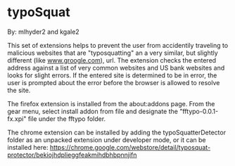 # typoSquat
By: mlhyder2 and kgale2

This set of extensions helps to prevent the user from accidentily traveling to malicious websites that are "typosquatting" an a very similar, but slightly different (like www.groogle.com), url. The extension checks the entered address against a list of very common websites and US bank websites and looks for slight errors. If the entered site is determined to be in error, the user is prompted about the error before the browser is allowed to resolve the site.

The firefox extension is installed from the about:addons page. From the gear menu, select install addon from file and designate the "fftypo-0.0.1-fx.xpi" file under the fftypo folder.

The chrome extension can be installed by adding the typoSquatterDetector folder as an unpacked extension under developer mode, or it can be installed here: https://chrome.google.com/webstore/detail/typosquat-protector/bekiojhdplieggfeakmihdbhbpnnjifn
